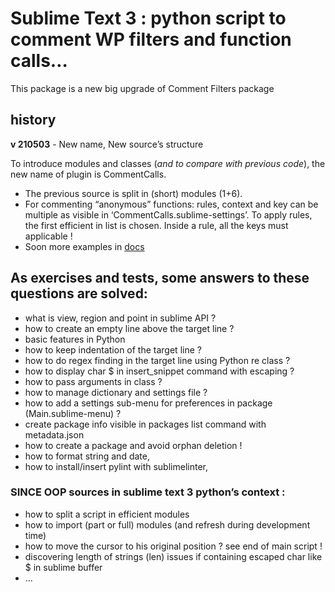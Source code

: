 # Sublime Text 3 : python script to comment WP filters and function calls…

This package is a new big upgrade of Comment Filters package

## history
**v 210503** - New name, New source’s structure

To introduce modules and classes (*and to compare with previous code*), the new name of plugin is CommentCalls.

- The previous source is split in (short) modules (1+6).
- For commenting “anonymous” functions: rules, context and key can be multiple as visible in ‘CommentCalls.sublime-settings’. To apply rules, the first efficient in list is chosen. Inside a rule, all the keys must applicable !
- Soon more examples in [docs](../../main/CommentCalls%20Package/CommentCalls/README.md) 

## As exercises and tests, some answers to these questions are solved:
- what is view, region and point in sublime API ?
- how to create an empty line above the target line ?
- basic features in Python
- how to keep indentation of the target line ?
- how to do regex finding in the target line using Python re class ?
- how to display char $ in insert_snippet command with escaping ?
- how to pass arguments in class ?
- how to manage dictionary and settings file ?
- how to add a settings sub-menu for preferences in package (Main.sublime-menu) ?
- create package info visible in packages list command with metadata.json
- how to create a package and avoid orphan deletion !
- how to format string and date,
- how to install/insert pylint with sublimelinter,
### SINCE OOP sources in sublime text 3 python’s context :
- how to split a script in efficient modules
- how to import (part or full) modules (and refresh during development time)
- how to move the cursor to his original position ? see end of main script !
- discovering length of strings (len) issues if containing escaped char like $ in sublime buffer
- …
